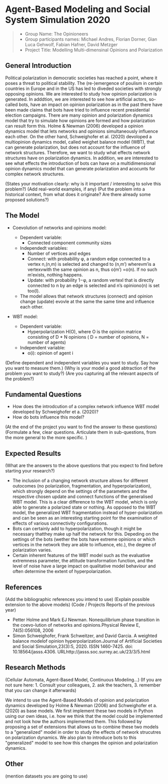 # Agent-Based Modeling and Social System Simulation 2020


> * Group Name: The Opinioneers
> * Group participants names: Michael Andres, Florian Dorner, Gian Luca Gehwolf, Fabian Hafner, David Metzger
> * Project Title: Modelling Multi-dimensinal Opinions and Polarization

## General Introduction

Political polarization in democratic societies has reached a point, where it poses a threat to political stability. The (re-)emergence of poulism in certain countries in Europe and in the US has led to diveded societies with strongly opposing opinions. We are interested to study how opinion polarization is generated. In adddtion, we are interested to see how artificial actors, so-called bots, have an impact on opinion polarization as in the past there have been made claims that bots have tried to influence recent presidential election campaigns. There are many opinion and polarization dynamics model that try to simulate how opinions are formed and how polarization can result form this.
Holme & Newman (2006) developed a opinion dynamics model that lets networks and opinions simultaneously influence each other. On the other hand, Schweighofer et al. (2020) devoloped a multiopinion dynamics model, called weighet balance model (WBT), that can generate polarization, but does not account for the influence of network structures. Therefore, we want to study what effects network structures have on polarization dynamics. In addition, we are interested to see what effects the introduction of bots can have on a multidimensional opinion dynamics model that can generate polarization and acocunts for complex network structures.

(States your motivation clearly: why is it important / interesting to solve this problem?)
(Add real-world examples, if any)
(Put the problem into a historical context, from what does it originate? Are there already some proposed solutions?)

## The Model

* Coevolution of networks and opinions model:
  * Dependent variable: 
    - Connected component community sizes
  * Independedt variables: 
    - Number of vertices and edges
    - Connect: with probability φ, a random edge connected to a vertex n,(n,m) is selected and changed to (n,m′) wherevm′is a vertexvwith the same opinion as n, thus o(m′)     =o(n).  If no such m′exists, nothing happens.
    - Update: with probability 1−φ, a random vertexl that is directly connected to n by an edge is selected and n’s opiniono(n) is set too(l).
  * The model allows that network structures (connect) and opinion change (update) evovle at the same the same time and influence each other.
  
* WBT model:
  * Dependent variable:
    - Hyperpolarization H(O), where O is the  opinion matrice consisting of D * N opinions ( D = number of opinions, N = number of agents)
  * Independent variable: 
    - o(i): opinion of agent i  



(Define dependent and independent variables you want to study. Say how you want to measure them.) (Why is your model a good abtraction of the problem you want to study?) (Are you capturing all the relevant aspects of the problem?)


## Fundamental Questions

* How does the introdcution of a complex network influence WBT model developed by Schweighofer et a. (2020)?
* How do bots influence this model?

(At the end of the project you want to find the answer to these questions)
(Formulate a few, clear questions. Articulate them in sub-questions, from the more general to the more specific. )


## Expected Results

(What are the answers to the above questions that you expect to find before starting your research?)
* The inclusion of a changing network structure allows for different outocomes (no polarization, fragmentation, and hyperpolarization), which strongly depend on the settings of the parameters and the respective chosen update and connect functions of the generalised WBT model. This is a clear difference to the WBT model, which is  only able to generate a polarized state or nothing. As opposed to the WBT model, the generalized WBT  fragmentation instead of hyper-polarization and can be seen as an interesting starting point for the examination of effects of various connectivity configurations.
* Bots can certainly add to hyperpolarization, though it might be necessary thatthey make up half the network for this. Depeding on the settings of the bots (wether the bots have extreme opinions or which vertices in the network they are able to influence, etc.), the degree of polarization varies.
* Certain inherent features of the  WBT model such as the evaluative extremness parameter, the attitude transformation function, and the level of noise have a large impact on qualitative model behaviour and often determine  the  extent  of  hyperpolarization.


## References 

(Add the bibliographic references you intend to use)
(Explain possible extension to the above models)
(Code / Projects Reports of the previous year)

- Petter Holme and Mark EJ Newman. Nonequilibrium phase transition in the coevo-lution of networks and opinions.Physical Review E, 74(5):056108, 2006
- Simon Schweighofer, Frank Schweitzer, and David Garcia. A weighted balance modelof opinion hyperpolarization.Journal of Artificial Societies and Social Simulation,23(3):5,    2020.  ISSN 1460-7425.  doi:  10.18564/jasss.4306.  URLhttp://jasss.soc.surrey.ac.uk/23/3/5.html



## Research Methods

(Cellular Automata, Agent-Based Model, Continuous Modeling...) (If you are not sure here: 1. Consult your colleagues, 2. ask the teachers, 3. remember that you can change it afterwards)
  
We intend to use the Agent-Based Models of opinion and polarization dynamics developed by Holme & Newman (2006) and Schweighofer et a. (2020) as base models. We first implement these two models in Python using our own ideas, i.e. how we think that the model could be implemented and not look how the authors implemented them. This followed by proposing a set of extensions that allows us to combine these two models to a "generalized" model in order to study the effects of network strucutres on polarization dynamics. We also plan to introduce bots to this "generalized" model to see how this changes the opinion and polarization dynamics.


## Other

(mention datasets you are going to use)
